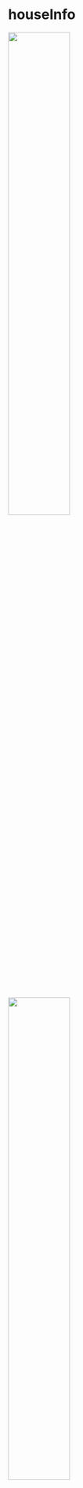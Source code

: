 # houseInfo

<img src = "https://user-images.githubusercontent.com/26289683/93533602-465e4480-f97e-11ea-98e6-88c9692852e5.png" width = "50%" height="50%">

<img src = "https://user-images.githubusercontent.com/26289683/93533607-48280800-f97e-11ea-9f07-76a62132f29d.png" width = "50%" height="50%">

<img src = "https://user-images.githubusercontent.com/26289683/93533609-49593500-f97e-11ea-883d-e6d70389364b.png" width = "50%" height="50%">

## 기획배경

집을 사기 위해 웹에 접속했으나 화면ㄴ이 너무 난잡해 어디부터 봐야할지 모르겠다.

원하는 정보는 주변에 대중교통과 대형마트가 있는지 뿐인데 이것만 지도로 시각화한 곳을 찾고 싶다.

주거지를 구하면서 나라 또는 시에서 지원해주는 정책이나 프로그램이 뭐가 있는지 궁금하다.

## 서비스 목적

난잡하지 않게 본인이 원하는 지역 내 주택 및 아파트의 실거래가를 제공하고

그 주변 상가와 환경정보도 함께 알아볼 수 있게 함

## 개발환경

-개발언어 : Java, Vue.js

-IDE : Spring Tool Suite, Visual Studio Code

-DB : mySQL

-공공 데이터 : 국토고통부 아파트/ 연립다세대 실거래가 자료 , 법정동코드, 환경 지도점검 데이터, 상권정보
              

## 핵심기능

지역별 주택 및 아파트의 매매,전월세 등 실거래가 정보 제공

주변 상가,환경에 대한 정보 제공

주택 관련 지원 및 정책정보 제공

## 프로젝트 사용법

**Import**

`git clone https://github.com/yu01203/project_1.git`



**Vue.js**

```
cd project_1/HappyHouse_Vue
npm install
npm run serve
```



**Spring_boot**

*1. STS*(Spring Tool Suite)에서 git폴더 내 HappyHouseFinal 폴더 import

*2.* 프로젝트 "root 폴더 우클릭 -> Run As -> Spring Boot App"



**mysql**

*1. DB 생성 후 git 폴더 내 sql 폴더에 있는 sql문을 통해 테이블 생성

*2.* HappyHouseFinal\src\main\resources\application.properties 에서 4~7번째 줄 mysql db정보 수정"



**사이트 접속**

vue.js 를 실행시키며 생긴 localhost 주소로 접속






